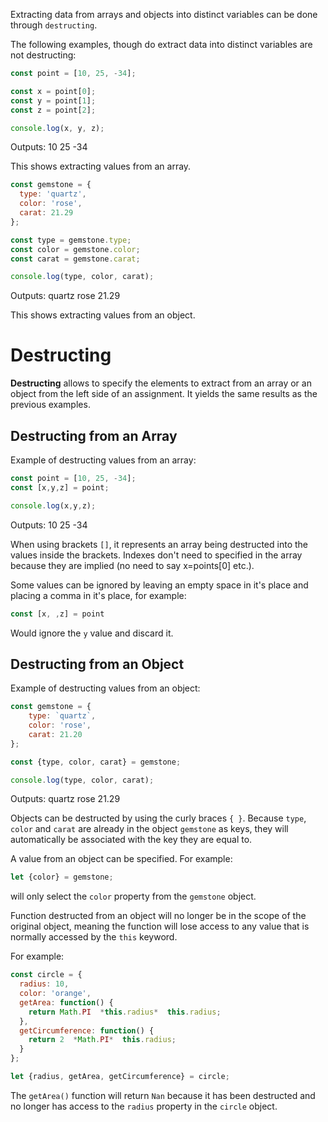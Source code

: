 Extracting data from arrays and objects into distinct variables can be done through `destructing`.

The following examples, though do extract data into distinct variables are not destructing:

```js
const point = [10, 25, -34];

const x = point[0];
const y = point[1];
const z = point[2];

console.log(x, y, z);
```
Outputs: 10 25 -34

This shows extracting values from an array.


```js
const gemstone = {
  type: 'quartz',
  color: 'rose',
  carat: 21.29
};

const type = gemstone.type;
const color = gemstone.color;
const carat = gemstone.carat;

console.log(type, color, carat);

```

Outputs: quartz rose 21.29

This shows extracting values from an object.

# Destructing

**Destructing** allows to specify the elements to extract from an array or an object from the left side of an assignment. It yields the same results as the previous examples.

## Destructing from an Array
Example of destructing values from an array:

```js
const point = [10, 25, -34];
const [x,y,z] = point;

console.log(x,y,z);
```
Outputs: 10 25 -34

When using brackets `[]`, it represents an array being destructed into the values inside the brackets. Indexes don't need to specified in the array because they are implied (no need to say x=points[0] etc.).

Some values can be ignored by leaving an empty space in it's place and placing a comma in it's place, for example:

```js
const [x, ,z] = point
```
Would ignore the `y` value and discard it.

## Destructing from an Object

Example of destructing values from an object:

```js
const gemstone = {
    type: `quartz`,
    color: 'rose',
    carat: 21.20
};

const {type, color, carat} = gemstone;

console.log(type, color, carat);
```
Outputs: quartz rose 21.29

Objects can be destructed by using the curly braces `{ }`. Because `type`, `color` and `carat` are already in the object `gemstone` as keys, they will automatically be associated with the key they are equal to.

A value from an object can be specified. For example:
```js
let {color} = gemstone;
```

will only select the `color` property from the `gemstone` object.


Function destructed from an object will no longer be in the scope of the original object, meaning the function will lose access to any value that is normally accessed by the `this` keyword.

For example:

```js
const circle = {
  radius: 10,
  color: 'orange',
  getArea: function() {
    return Math.PI  *this.radius*  this.radius;
  },
  getCircumference: function() {
    return 2  *Math.PI*  this.radius;
  }
};

let {radius, getArea, getCircumference} = circle;
```
The `getArea()` function will return `Nan` because it has been destructed and no longer has access to the `radius` property in the `circle` object.

